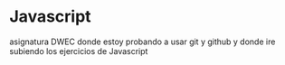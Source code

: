 # Javascript
asignatura DWEC donde estoy probando a usar git y github y donde ire subiendo los ejercicios de Javascript
